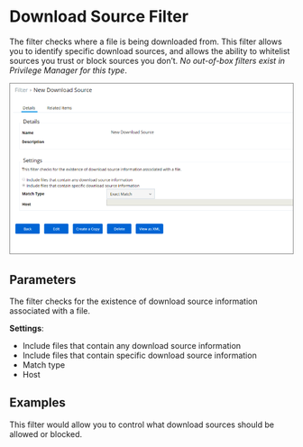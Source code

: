 [title]: # (Download Source Filter)
[tags]: # (filter types)
[priority]: # (2)
# Download Source Filter

The filter checks where a file is being downloaded from. This filter allows you to identify specific download sources, and allows the ability to whitelist sources you trust or block sources you don’t. *No out-of-box filters exist in Privilege Manager for this type*.

![download source filter](images/download_source.png)

## Parameters

The filter checks for the existence of download source information associated with a file.

__Settings__:

* Include files that contain any download source information
* Include files that contain specific download source information
* Match type
* Host

## Examples

This filter would allow you to control what download sources should be allowed or blocked.
